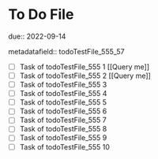# To Do File

due:: 2022-09-14

metadatafield:: todoTestFile_555_57

- [ ] Task of todoTestFile_555 1 [[Query me]]
- [ ] Task of todoTestFile_555 2 [[Query me]]
- [ ] Task of todoTestFile_555 3
- [ ] Task of todoTestFile_555 4
- [ ] Task of todoTestFile_555 5
- [ ] Task of todoTestFile_555 6
- [ ] Task of todoTestFile_555 7
- [ ] Task of todoTestFile_555 8
- [ ] Task of todoTestFile_555 9
- [ ] Task of todoTestFile_555 10